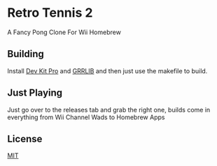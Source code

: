 # Retro Tennis 2

A Fancy Pong Clone For Wii Homebrew

## Building

Install [Dev Kit Pro](https://devkitpro.org) and [GRRLIB](https://github.com/GRRLIB/GRRLIB) and then just use the makefile to build.

## Just Playing

Just go over to the releases tab and grab the right one, builds come in everything from Wii Channel Wads to Homebrew Apps

## License
[MIT](https://choosealicense.com/licenses/mit/)
